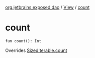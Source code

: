 [org.jetbrains.exposed.dao](../index.md) / [View](index.md) / [count](.)

# count

`fun count(): Int`

Overrides [SizedIterable.count](../../org.jetbrains.exposed.sql/-sized-iterable/count.md)

